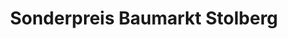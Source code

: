 ---
title: "Sonderpreis Baumarkt Stolberg"
url: /stolberg-rhld/sonderpreis-baumarkt-stolberg/
shop: Baustoffe
---
